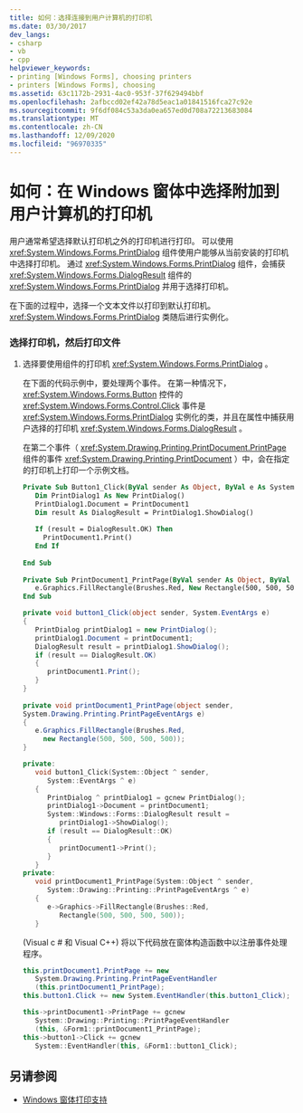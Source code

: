 ```yaml
---
title: 如何：选择连接到用户计算机的打印机
ms.date: 03/30/2017
dev_langs:
- csharp
- vb
- cpp
helpviewer_keywords:
- printing [Windows Forms], choosing printers
- printers [Windows Forms], choosing
ms.assetid: 63c1172b-2931-4ac0-953f-37f629494bbf
ms.openlocfilehash: 2afbccd02ef42a78d5eac1a01841516fca27c92e
ms.sourcegitcommit: 9f6df084c53a3da0ea657ed0d708a72213683084
ms.translationtype: MT
ms.contentlocale: zh-CN
ms.lasthandoff: 12/09/2020
ms.locfileid: "96970335"
---
```

# <a name="how-to-choose-the-printers-attached-to-a-users-computer-in-windows-forms"></a>如何：在 Windows 窗体中选择附加到用户计算机的打印机
用户通常希望选择默认打印机之外的打印机进行打印。 可以使用 <xref:System.Windows.Forms.PrintDialog> 组件使用户能够从当前安装的打印机中选择打印机。 通过 <xref:System.Windows.Forms.PrintDialog> 组件，会捕获 <xref:System.Windows.Forms.DialogResult> 组件的 <xref:System.Windows.Forms.PrintDialog> 并用于选择打印机。  
  
 在下面的过程中，选择一个文本文件以打印到默认打印机。 <xref:System.Windows.Forms.PrintDialog> 类随后进行实例化。  
  
### <a name="to-choose-a-printer-and-then-print-a-file"></a>选择打印机，然后打印文件  
  
1. 选择要使用组件的打印机 <xref:System.Windows.Forms.PrintDialog> 。  
  
     在下面的代码示例中，要处理两个事件。 在第一种情况下， <xref:System.Windows.Forms.Button> 控件的 <xref:System.Windows.Forms.Control.Click> 事件是 <xref:System.Windows.Forms.PrintDialog> 实例化的类，并且在属性中捕获用户选择的打印机 <xref:System.Windows.Forms.DialogResult> 。  
  
     在第二个事件（ <xref:System.Drawing.Printing.PrintDocument.PrintPage> 组件的事件 <xref:System.Drawing.Printing.PrintDocument> ）中，会在指定的打印机上打印一个示例文档。  
  
    ```vb  
    Private Sub Button1_Click(ByVal sender As Object, ByVal e As System.EventArgs) Handles Button1.Click  
       Dim PrintDialog1 As New PrintDialog()  
       PrintDialog1.Document = PrintDocument1  
       Dim result As DialogResult = PrintDialog1.ShowDialog()  
  
       If (result = DialogResult.OK) Then  
         PrintDocument1.Print()  
       End If
  
    End Sub  
  
    Private Sub PrintDocument1_PrintPage(ByVal sender As Object, ByVal e As System.Drawing.Printing.PrintPageEventArgs) Handles PrintDocument1.PrintPage  
       e.Graphics.FillRectangle(Brushes.Red, New Rectangle(500, 500, 500, 500))
    End Sub  
    ```  
  
    ```csharp  
    private void button1_Click(object sender, System.EventArgs e)  
    {  
       PrintDialog printDialog1 = new PrintDialog();  
       printDialog1.Document = printDocument1;  
       DialogResult result = printDialog1.ShowDialog();  
       if (result == DialogResult.OK)  
       {  
          printDocument1.Print();  
       }  
    }  
  
    private void printDocument1_PrintPage(object sender,
    System.Drawing.Printing.PrintPageEventArgs e)  
    {  
       e.Graphics.FillRectangle(Brushes.Red,
         new Rectangle(500, 500, 500, 500));  
    }  
    ```  
  
    ```cpp  
    private:  
       void button1_Click(System::Object ^ sender,  
          System::EventArgs ^ e)  
       {  
          PrintDialog ^ printDialog1 = gcnew PrintDialog();  
          printDialog1->Document = printDocument1;  
          System::Windows::Forms::DialogResult result =
             printDialog1->ShowDialog();  
          if (result == DialogResult::OK)  
          {  
             printDocument1->Print();  
          }  
       }  
    private:  
       void printDocument1_PrintPage(System::Object ^ sender,  
          System::Drawing::Printing::PrintPageEventArgs ^ e)  
       {  
          e->Graphics->FillRectangle(Brushes::Red,  
             Rectangle(500, 500, 500, 500));  
       }  
    ```  
  
      (Visual c # 和 Visual C++) 将以下代码放在窗体构造函数中以注册事件处理程序。  
  
    ```csharp  
    this.printDocument1.PrintPage += new  
       System.Drawing.Printing.PrintPageEventHandler  
       (this.printDocument1_PrintPage);  
    this.button1.Click += new System.EventHandler(this.button1_Click);  
    ```  
  
    ```cpp  
    this->printDocument1->PrintPage += gcnew  
       System::Drawing::Printing::PrintPageEventHandler  
       (this, &Form1::printDocument1_PrintPage);  
    this->button1->Click += gcnew  
       System::EventHandler(this, &Form1::button1_Click);  
    ```  
  
## <a name="see-also"></a>另请参阅

- [Windows 窗体打印支持](windows-forms-print-support.md)
